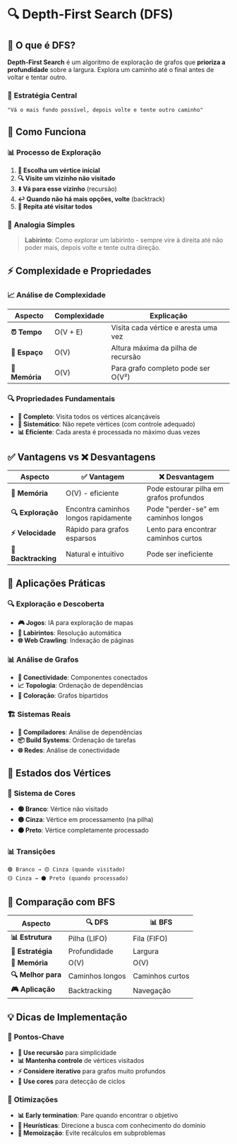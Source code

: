 # 🔍 Depth-First Search (DFS)

## 🎯 O que é DFS?

**Depth-First Search** é um algoritmo de exploração de grafos que **prioriza a profundidade** sobre a largura. Explora um caminho até o final antes de voltar e tentar outro.

### 🌟 **Estratégia Central**
```
"Vá o mais fundo possível, depois volte e tente outro caminho"
```

## 🔄 Como Funciona

### 📊 **Processo de Exploração**
1. **🎯 Escolha um vértice inicial**
2. **🔍 Visite um vizinho não visitado**
3. **⬇️ Vá para esse vizinho** (recursão)
4. **↩️ Quando não há mais opções, volte** (backtrack)
5. **🔄 Repita até visitar todos**

### 🎨 **Analogia Simples**
> **Labirinto**: Como explorar um labirinto - sempre vire à direita até não poder mais, depois volte e tente outra direção.

## ⚡ Complexidade e Propriedades

### 📈 **Análise de Complexidade**
| Aspecto | Complexidade | Explicação |
|---------|--------------|------------|
| **⏰ Tempo** | O(V + E) | Visita cada vértice e aresta uma vez |
| **💾 Espaço** | O(V) | Altura máxima da pilha de recursão |
| **🧠 Memória** | O(V) | Para grafo completo pode ser O(V²) |

### 🔍 **Propriedades Fundamentais**
- **🎯 Completo**: Visita todos os vértices alcançáveis
- **🔄 Sistemático**: Não repete vértices (com controle adequado)
- **📊 Eficiente**: Cada aresta é processada no máximo duas vezes

## ✅ Vantagens vs ❌ Desvantagens

| Aspecto | ✅ Vantagem | ❌ Desvantagem |
|---------|-------------|----------------|
| **🧠 Memória** | O(V) - eficiente | Pode estourar pilha em grafos profundos |
| **🔍 Exploração** | Encontra caminhos longos rapidamente | Pode "perder-se" em caminhos longos |
| **⚡ Velocidade** | Rápido para grafos esparsos | Lento para encontrar caminhos curtos |
| **🔄 Backtracking** | Natural e intuitivo | Pode ser ineficiente |

## 🎯 Aplicações Práticas

### 🔍 **Exploração e Descoberta**
- **🎮 Jogos**: IA para exploração de mapas
- **🧩 Labirintos**: Resolução automática
- **🌐 Web Crawling**: Indexação de páginas

### 📊 **Análise de Grafos**
- **🔗 Conectividade**: Componentes conectados
- **📈 Topologia**: Ordenação de dependências
- **🎨 Coloração**: Grafos bipartidos

### 🏗️ **Sistemas Reais**
- **🔧 Compiladores**: Análise de dependências
- **📦 Build Systems**: Ordenação de tarefas
- **🌐 Redes**: Análise de conectividade

## 🔄 Estados dos Vértices

### 🎨 **Sistema de Cores**
- **🟢 Branco**: Vértice não visitado
- **🟡 Cinza**: Vértice em processamento (na pilha)
- **⚫ Preto**: Vértice completamente processado

### 📊 **Transições**
```
🟢 Branco → 🟡 Cinza (quando visitado)
🟡 Cinza → ⚫ Preto (quando processado)
```

## 🎯 Comparação com BFS

| Aspecto | 🔍 DFS | 📊 BFS |
|---------|--------|--------|
| **📊 Estrutura** | Pilha (LIFO) | Fila (FIFO) |
| **🎯 Estratégia** | Profundidade | Largura |
| **💾 Memória** | O(V) | O(V) |
| **🔍 Melhor para** | Caminhos longos | Caminhos curtos |
| **🎮 Aplicação** | Backtracking | Navegação |

## 💡 Dicas de Implementação

### 🎯 **Pontos-Chave**
- **🔄 Use recursão** para simplicidade
- **📊 Mantenha controle** de vértices visitados
- **⚡ Considere iterativo** para grafos muito profundos
- **🎨 Use cores** para detecção de ciclos

### 🔧 **Otimizações**
- **📊 Early termination**: Pare quando encontrar o objetivo
- **🎯 Heurísticas**: Direcione a busca com conhecimento do domínio
- **💾 Memoização**: Evite recálculos em subproblemas 